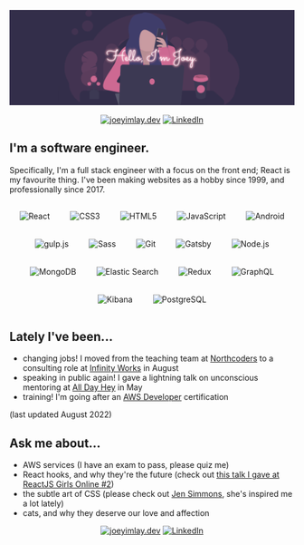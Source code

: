 ![Hello, I'm Joey.](https://github.com/dentednerd/dentednerd/blob/master/githubHeader.png)

<p align="center">
  <a href="https://joeyimlay.dev"><img src="https://img.icons8.com/color/48/000000/domain.png" alt="joeyimlay.dev"/></a>
  <a href="https://www.linkedin.com/in/joey-imlay-4a7a7056/"><img src="https://img.icons8.com/color/48/000000/linkedin.png" alt="LinkedIn"/></a>
</p>

## I'm a software engineer.

Specifically, I'm a full stack engineer with a focus on the front end; React is my favourite thing. I've been making websites as a hobby since 1999, and professionally since 2017.

<p align="center">
<img style="margin: 16px" src="https://profilinator.rishav.dev/skills-assets/react-original-wordmark.svg" alt="React" height="50" />
<img style="margin: 16px" src="https://profilinator.rishav.dev/skills-assets/css3-original-wordmark.svg" alt="CSS3" height="50" />
<img style="margin: 16px" src="https://profilinator.rishav.dev/skills-assets/html5-original-wordmark.svg" alt="HTML5" height="50" />
<img style="margin: 16px" src="https://profilinator.rishav.dev/skills-assets/javascript-original.svg" alt="JavaScript" height="50" />
<img style="margin: 16px" src="https://profilinator.rishav.dev/skills-assets/android-original-wordmark.svg" alt="Android" height="50" />
<img style="margin: 16px" src="https://profilinator.rishav.dev/skills-assets/gulp-plain.svg" alt="gulp.js" height="50" />
<img style="margin: 16px" src="https://profilinator.rishav.dev/skills-assets/sass-original.svg" alt="Sass" height="50" />
<img style="margin: 16px" src="https://profilinator.rishav.dev/skills-assets/git-scm-icon.svg" alt="Git" height="50" />
<img style="margin: 16px" src="https://profilinator.rishav.dev/skills-assets/gatsby.png" alt="Gatsby" height="50" />
<img style="margin: 16px" src="https://profilinator.rishav.dev/skills-assets/nodejs-original-wordmark.svg" alt="Node.js" height="50" />
<img style="margin: 16px" src="https://profilinator.rishav.dev/skills-assets/mongodb-original-wordmark.svg" alt="MongoDB" height="50" />
<img style="margin: 16px" src="https://profilinator.rishav.dev/skills-assets/elasticsearch.png" alt="Elastic Search" height="50" />
<img style="margin: 16px" src="https://profilinator.rishav.dev/skills-assets/redux-original.svg" alt="Redux" height="50" />
<img style="margin: 16px" src="https://profilinator.rishav.dev/skills-assets/graphql.png" alt="GraphQL" height="50" />
<img style="margin: 16px" src="https://profilinator.rishav.dev/skills-assets/kibana.png" alt="Kibana" height="50" />
<img style="margin: 16px" src="https://profilinator.rishav.dev/skills-assets/postgresql-original-wordmark.svg" alt="PostgreSQL" height="50" />
</p>

## Lately I've been...

- changing jobs! I moved from the teaching team at [Northcoders](https://northcoders.com/) to a consulting role at [Infinity Works](https://www.infinityworks.com/) in August
- speaking in public again! I gave a lightning talk on unconscious mentoring at [All Day Hey](https://heypresents.com/conferences/2022) in May
- training! I'm going after an [AWS Developer](https://aws.amazon.com/certification/certified-developer-associate/) certification

(last updated August 2022)

## Ask me about...

- AWS services (I have an exam to pass, please quiz me)
- React hooks, and why they're the future (check out [this  talk I gave at ReactJS Girls Online #2](https://youtu.be/eaY8ovn1FzI))
- the subtle art of CSS (please check out [Jen Simmons](https://jensimmons.com/), she's inspired me a lot lately)
- cats, and why they deserve our love and affection

<p align="center">
  <a href="https://joeyimlay.dev"><img src="https://img.icons8.com/color/48/000000/domain.png" alt="joeyimlay.dev"/></a>
  <a href="https://www.linkedin.com/in/joey-imlay-4a7a7056/"><img src="https://img.icons8.com/color/48/000000/linkedin.png" alt="LinkedIn"/></a>
</p>
